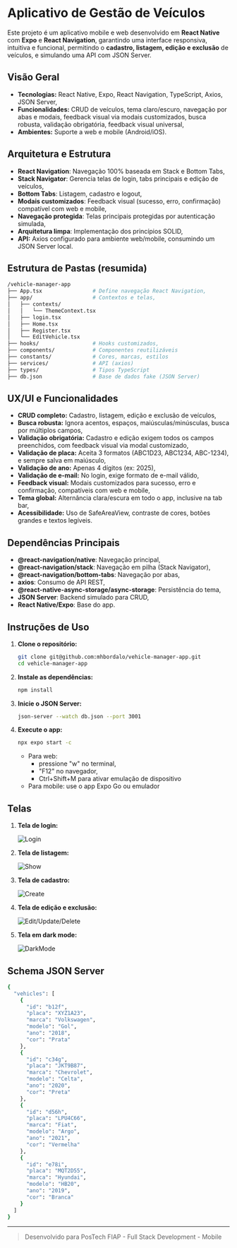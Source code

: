 # Aplicativo de Gestão de Veículos

Este projeto é um aplicativo mobile e web desenvolvido em **React Native** com **Expo** e **React Navigation**, garantindo uma interface responsiva, intuitiva e funcional, permitindo o **cadastro, listagem, edição e exclusão** de veículos, e simulando uma API com JSON Server.

## Visão Geral

- **Tecnologias:** React Native, Expo, React Navigation, TypeScript, Axios, JSON Server,
- **Funcionalidades:** CRUD de veículos, tema claro/escuro, navegação por abas e modais, feedback visual via modais customizados, busca robusta, validação obrigatória, feedback visual universal,
- **Ambientes:** Suporte a web e mobile (Android/iOS).

## Arquitetura e Estrutura

- **React Navigation**: Navegação 100% baseada em Stack e Bottom Tabs,
- **Stack Navigator**: Gerencia telas de login, tabs principais e edição de veículos,
- **Bottom Tabs**: Listagem, cadastro e logout,
- **Modais customizados**: Feedback visual (sucesso, erro, confirmação) compatível com web e mobile,
- **Navegação protegida**: Telas principais protegidas por autenticação simulada,
- **Arquitetura limpa**: Implementação dos princípios SOLID,
- **API:** Axios configurado para ambiente web/mobile, consumindo um JSON Server local.

## Estrutura de Pastas (resumida)

```bash
/vehicle-manager-app
├── App.tsx                # Define navegação React Navigation,
├── app/                   # Contextos e telas,
│   ├── contexts/
│   │   └── ThemeContext.tsx
│   ├── login.tsx
│   ├── Home.tsx
│   ├── Register.tsx
│   └── EditVehicle.tsx
├── hooks/                 # Hooks customizados,
├── components/            # Componentes reutilizáveis
├── constants/             # Cores, marcas, estilos
├── services/              # API (axios)
├── types/                 # Tipos TypeScript
├── db.json                # Base de dados fake (JSON Server)
```

## UX/UI e Funcionalidades

- **CRUD completo:** Cadastro, listagem, edição e exclusão de veículos,
- **Busca robusta:** Ignora acentos, espaços, maiúsculas/minúsculas, busca por múltiplos campos,
- **Validação obrigatória:** Cadastro e edição exigem todos os campos preenchidos, com feedback visual via modal customizado,
- **Validação de placa:** Aceita 3 formatos (ABC1D23, ABC1234, ABC-1234), e sempre salva em maiúsculo,
- **Validação de ano:** Apenas 4 dígitos (ex: 2025),
- **Validação de e-mail:** No login, exige formato de e-mail válido,
- **Feedback visual:** Modais customizados para sucesso, erro e confirmação, compatíveis com web e mobile,
- **Tema global:** Alternância clara/escura em todo o app, inclusive na tab bar,
- **Acessibilidade:** Uso de SafeAreaView, contraste de cores, botões grandes e textos legíveis.

## Dependências Principais

- **@react-navigation/native**: Navegação principal,
- **@react-navigation/stack**: Navegação em pilha (Stack Navigator),
- **@react-navigation/bottom-tabs**: Navegação por abas,
- **axios**: Consumo de API REST,
- **@react-native-async-storage/async-storage**: Persistência do tema,
- **JSON Server**: Backend simulado para CRUD,
- **React Native/Expo**: Base do app.

## Instruções de Uso

1. **Clone o repositório:**

   ```bash
   git clone git@github.com:mhbordalo/vehicle-manager-app.git
   cd vehicle-manager-app
   ```

2. **Instale as dependências:**

   ```bash
   npm install
   ```

3. **Inicie o JSON Server:**

   ```bash
   json-server --watch db.json --port 3001
   ```

4. **Execute o app:**

   ```bash
   npx expo start -c
   ```

   - Para web:
      - pressione "w" no terminal,
      - "F12" no navegador,
      - Ctrl+Shift+M para ativar emulação de dispositivo
   - Para mobile: use o app Expo Go ou emulador

## Telas

1. **Tela de login:**

   ![Login](assets/images/login.png)

2. **Tela de listagem:**

   ![Show](assets/images/show.png)

3. **Tela de cadastro:**

   ![Create](assets/images/create.png)

4. **Tela de edição e exclusão:**

   ![Edit/Update/Delete](assets/images/edit.png)

5. **Tela em dark mode:**

   ![DarkMode](assets/images/dark-mode.png)

## Schema JSON Server

```bash
{
  "vehicles": [
    {
      "id": "b12f",
      "placa": "XYZ1A23",
      "marca": "Volkswagen",
      "modelo": "Gol",
      "ano": "2018",
      "cor": "Prata"
    },
    {
      "id": "c34g",
      "placa": "JKT9B87",
      "marca": "Chevrolet",
      "modelo": "Celta",
      "ano": "2020",
      "cor": "Preta"
    },
    {
      "id": "d56h",
      "placa": "LPU4C66",
      "marca": "Fiat",
      "modelo": "Argo",
      "ano": "2021",
      "cor": "Vermelha"
    },
    {
      "id": "e78i",
      "placa": "MQT2D55",
      "marca": "Hyundai",
      "modelo": "HB20",
      "ano": "2019",
      "cor": "Branca"
    }
  ]
}
```

---

> Desenvolvido para PosTech FIAP - Full Stack Development - Mobile
